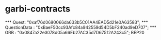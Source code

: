 # garbi-contracts

*** Quest: "0xaf76d0680066da633b5C01AA4EAD5d21e0A63583";
*** QuestionData : "0xBaeF50cc93Afc84a942559d54D5bF240ad9eD707";
*** GRB : "0x0847a22e3078d05a66Eb27AC35d7D67512A243c5"; BEP20